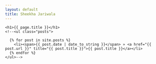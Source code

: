 ```yaml
---
layout: default
title: Sheekha Jariwala
---
```

	<h1>{{ page.title }}</h1>
	<!--<ul class="posts">

	  {% for post in site.posts %}
	    <li><span>{{ post.date | date_to_string }}</span> » <a href="{{ post.url }}" title="{{ post.title }}">{{ post.title }}</a></li>
	  {% endfor %}
	</ul>-->

